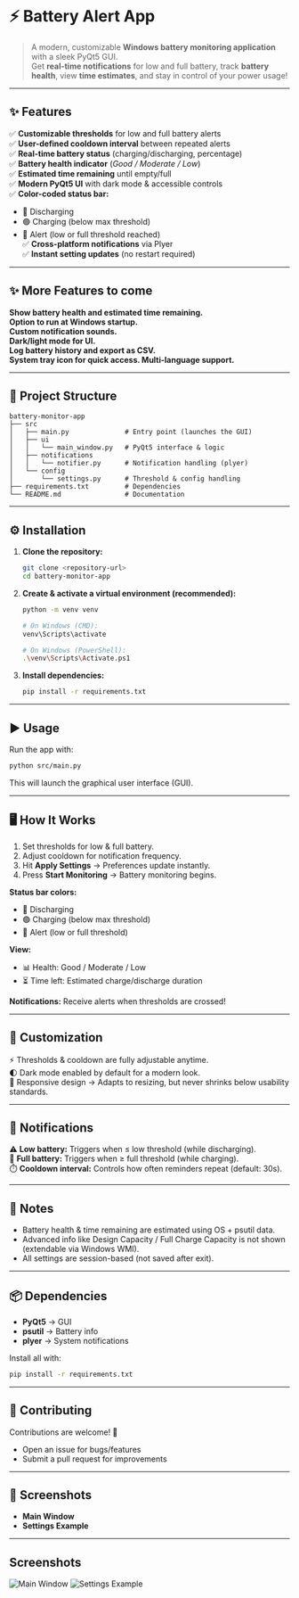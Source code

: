 # ⚡ Battery Alert App  

> A modern, customizable **Windows battery monitoring application** with a sleek PyQt5 GUI.  
> Get **real-time notifications** for low and full battery, track **battery health**, view **time estimates**, and stay in control of your power usage!  

---

## ✨ Features  

✅ **Customizable thresholds** for low and full battery alerts  
✅ **User-defined cooldown interval** between repeated alerts  
✅ **Real-time battery status** (charging/discharging, percentage)  
✅ **Battery health indicator** (*Good / Moderate / Low*)  
✅ **Estimated time remaining** until empty/full  
✅ **Modern PyQt5 UI** with dark mode & accessible controls  
✅ **Color-coded status bar:**  
   - 🔵 Discharging  
   - 🟢 Charging (below max threshold)  
   - 🔴 Alert (low or full threshold reached)  
✅ **Cross-platform notifications** via Plyer  
✅ **Instant setting updates** (no restart required)  

---
## ✨ More Features  to come

**Show battery health and estimated time remaining.** <br>
**Option to run at Windows startup.** <br>
**Custom notification sounds.** <br>
**Dark/light mode for UI.** <br>
**Log battery history and export as CSV.** <br>
**System tray icon for quick access. Multi-language support.**


---


## 📂 Project Structure  

```
battery-monitor-app
├── src
│   ├── main.py              # Entry point (launches the GUI)
│   ├── ui
│   │   └── main_window.py   # PyQt5 interface & logic
│   ├── notifications
│   │   └── notifier.py      # Notification handling (plyer)
│   └── config
│       └── settings.py      # Threshold & config handling
├── requirements.txt         # Dependencies
└── README.md                # Documentation
```

---

## ⚙️ Installation  

1. **Clone the repository:**  
   ```bash
   git clone <repository-url>
   cd battery-monitor-app
   ```

2. **Create & activate a virtual environment (recommended):**
   ```bash
   python -m venv venv

   # On Windows (CMD):
   venv\Scripts\activate

   # On Windows (PowerShell):
   .\venv\Scripts\Activate.ps1
   ```

3. **Install dependencies:**
   ```bash
   pip install -r requirements.txt
   ```

---

## ▶️ Usage  

Run the app with:
```bash
python src/main.py
```
This will launch the graphical user interface (GUI).

---

## 🖥️ How It Works  

1. Set thresholds for low & full battery.  
2. Adjust cooldown for notification frequency.  
3. Hit **Apply Settings** → Preferences update instantly.  
4. Press **Start Monitoring** → Battery monitoring begins.  

**Status bar colors:**  
- 🔵 Discharging  
- 🟢 Charging (below max threshold)  
- 🔴 Alert (low or full threshold)  

**View:**  
- 📊 Health: Good / Moderate / Low  
- ⏳ Time left: Estimated charge/discharge duration  

**Notifications:** Receive alerts when thresholds are crossed!  

---

## 🎨 Customization  

⚡ Thresholds & cooldown are fully adjustable anytime.  
🌓 Dark mode enabled by default for a modern look.  
📐 Responsive design → Adapts to resizing, but never shrinks below usability standards.  

---

## 🔔 Notifications  

⚠️ **Low battery:** Triggers when ≤ low threshold (while discharging).  
🔋 **Full battery:** Triggers when ≥ full threshold (while charging).  
⏱️ **Cooldown interval:** Controls how often reminders repeat (default: 30s).  

---

## 📝 Notes  

- Battery health & time remaining are estimated using OS + psutil data.  
- Advanced info like Design Capacity / Full Charge Capacity is not shown (extendable via Windows WMI).  
- All settings are session-based (not saved after exit).  

---

## 📦 Dependencies  

- **PyQt5** → GUI  
- **psutil** → Battery info  
- **plyer** → System notifications  

Install all with:
```bash
pip install -r requirements.txt
```

---

## 🤝 Contributing  

Contributions are welcome! 🎉  
- Open an issue for bugs/features  
- Submit a pull request for improvements  

---

## 📸 Screenshots  

- **Main Window**  
- **Settings Example**  

---




<!--# Battery-Alert-App

A modern, customizable Windows battery monitoring application with a graphical user interface (GUI).  
Get real-time notifications for low and full battery, view battery health, estimated time remaining, and more.

---

## Features

- **Customizable thresholds** for low and full battery alerts.
- **User-defined notification cooldown** (interval between repeated alerts).
- **Real-time battery status** (charging/discharging, percentage).
- **Battery health indicator** (Good/Moderate/Low).
- **Estimated time remaining** until battery is empty/full.
- **Modern, responsive PyQt5 UI** with dark mode and large, accessible controls.
- **Color-coded status:**  
  - Blue: Discharging  
  - Green: Charging (below max threshold)  
  - Red: Alert (low or full threshold reached)
- **Cross-platform notifications** using Plyer.
- **Settings are applied instantly** via the GUI.

---

## Project Structure

```
battery-monitor-app
├── src
│   ├── main.py                # Entry point of the application (launches the GUI)
│   ├── ui
│   │   └── main_window.py     # PyQt5 user interface and logic
│   ├── notifications
│   │   └── notifier.py        # Handles notification logic (using plyer)
│   └── config
│       └── settings.py        # Configuration for battery thresholds
├── requirements.txt           # Project dependencies
└── README.md                  # Project documentation
```

---

## Installation

1. **Clone the repository:**
   ```
   git clone <repository-url>
   cd battery-monitor-app
   ```

2. **Create and activate a virtual environment (recommended):**
   ```
   python -m venv venv
   # On Windows:
   venv\Scripts\activate
   # On PowerShell:
   .\venv\Scripts\Activate.ps1
   ```

3. **Install the required dependencies:**
   ```
   pip install -r requirements.txt
   ```

---

## Usage

To run the application, execute:
```
python src/main.py
```
This will launch the graphical user interface (GUI).

---

## How to Use

- **Set your desired low and full battery thresholds** using the spin boxes.
- **Set the notification cooldown** (how often you want to be reminded).
- Click **Apply Settings** to save your preferences.
- Click **Start Monitoring** to begin battery monitoring.
- The **status bar** at the top shows real-time battery status and changes color:
  - **Blue:** Discharging
  - **Green:** Charging (below max threshold)
  - **Red:** Alert (low or full threshold reached)
- Below the status, you will see:
  - **Health:** (Good/Moderate/Low, based on battery %)
  - **Time left:** Estimated time remaining (if available)
- You will receive system notifications when thresholds are crossed, with a cooldown between repeated alerts.

---

## Customization

- **Thresholds and cooldown** can be changed at any time in the GUI.
- **UI is responsive** and adapts to window resizing, but cannot be made smaller than half the screen for usability.

---

## Notifications

- **Low battery:** When battery is at or below your set minimum and not charging.
- **Full battery:** When battery is at or above your set maximum and charging.
- **Notification interval:** Controlled by the cooldown setting (default 30 seconds).

---

## Notes

- **Battery health and time left** are estimated based on current battery percentage and OS-provided information.
- **Design Capacity / Full Charge Capacity:** Not shown, as this information is not available via `psutil` (for advanced users, you may extend the app to use Windows WMI for this).
- **All settings are session-based** (not persisted after closing the app).

---

## Dependencies

- [PyQt5](https://pypi.org/project/PyQt5/) (UI)
- [psutil](https://pypi.org/project/psutil/) (battery info)
- [plyer](https://pypi.org/project/plyer/) (notifications)

Install all with:
```
pip install -r requirements.txt
```

---

## Contributing

Feel free to submit issues or pull requests if you have suggestions or improvements for the project.

----->

## Screenshots

![Main Window](/images/Openwindow.png)
![Settings Example](image.png) 
